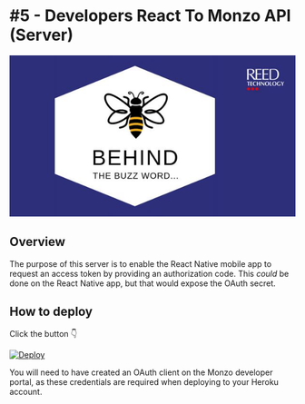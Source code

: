 # #5 - Developers React To Monzo API (Server)

![Behind the Buzzword](behind-the-buzzword-logo.jpeg)

## Overview

The purpose of this server is to enable the React Native mobile app to request an access token by providing an authorization code. This *could* be done on the React Native app, but that would expose the OAuth secret.

## How to deploy

Click the button :point_down:

[![Deploy](https://www.herokucdn.com/deploy/button.svg)](https://heroku.com/deploy)

You will need to have created an OAuth client on the Monzo developer portal, as these credentials are required when deploying to your Heroku account.
